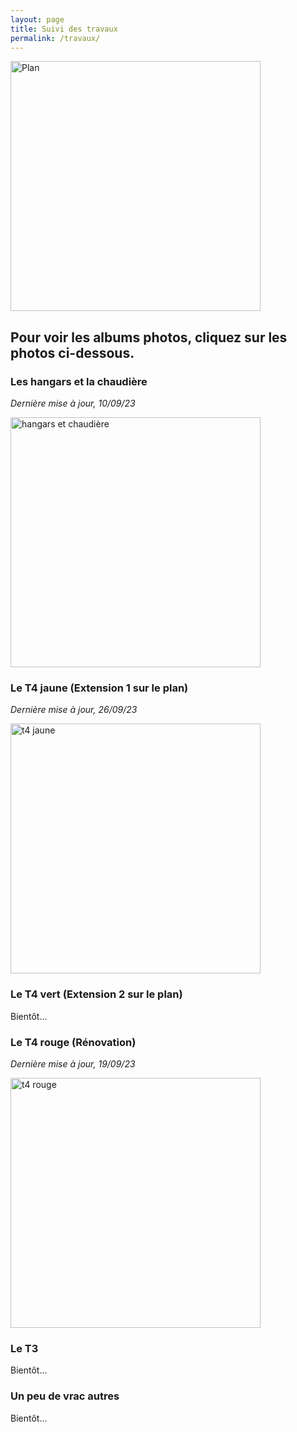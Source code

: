 ```yaml
---
layout: page
title: Suivi des travaux
permalink: /travaux/
---
```


<img src="https://notes.inria.fr/uploads/upload_f2d527babe8ad6ddc5a7cf34dba903db.png" alt="Plan" width="400"/>

## Pour voir les albums photos, cliquez sur les photos ci-dessous.

### Les hangars et la chaudière
*Dernière mise à jour, 10/09/23*

<a href="https://photos.app.goo.gl/tBV1apgzoFDAKHqt6"><img src="https://lh3.googleusercontent.com/pw/ADCreHdf7iir-mKLbxr8EIKHt3OxPjVMcFaZa9XBbQrAkCUhA3P8J9dSkYt0pRgTK467Eu9eIJswpzKIaYsluiB8EDxBzkHACNB6NnaojLk_2KLtVFo43ZjhiIw7M_yN0MfP03gNGpL9-aewzzn0-__S1PjB=w1252-h939-s-no?authuser=0" alt="hangars et chaudière" width="400"/></a>


### Le T4 jaune (Extension 1 sur le plan)
*Dernière mise à jour, 26/09/23*

<a href="https://photos.app.goo.gl/RiodrwjYYn8TwDjB7"><img src="https://lh3.googleusercontent.com/pw/ADCreHd0cHLwtfGx0bckneWR-xXfjLxbGAk9Rhn8tvc8B1Qi0WAg-eZgy0riuoWSi5tU7JV8yIZmdq-g1YZG6EuBBVVXmTcMGA4r4dyy_hUGcu-WmZ_xLFYk3OWkfBbOUa6IYQLYRkD0BlonVbw_ki7S9hbe=w923-h692-s-no?authuser=0" alt="t4 jaune" width="400"/></a>

### Le T4 vert (Extension 2 sur le plan)

Bientôt...

### Le T4 rouge (Rénovation)
*Dernière mise à jour, 19/09/23*

<a href="https://photos.app.goo.gl/Skx1MXe89JwTZxsm6"><img src="https://lh3.googleusercontent.com/pw/ADCreHe8UR9MJZ2EJkUNKYfgevLwa5Blm57D_zhk4g2bUzh2oz_B66_WgmrfVnXQjm5rEoW1MxZx0iDEdY160hGPQRlJUPAMVKLQZLnEmXuqsbKQgMRTAF8JyC1jyk1da8LPa1y7ivU67RSQkhB0OlUtGvJ1=w1252-h939-s-no?authuser=0" alt="t4 rouge" width="400"/></a>


### Le T3

Bientôt...

### Un peu de vrac autres

Bientôt...
